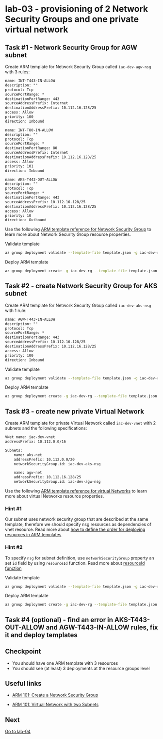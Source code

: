 # lab-03 - provisioning of 2 Network Security Groups and one private virtual network

## Task #1 - Network Security Group for AGW subnet

Create ARM template for Network Security Group called `iac-dev-agw-nsg` with 3 rules:

```txt
name: INT-T443-IN-ALLOW
description: ""
protocol: Tcp
sourcePortRange: *
destinationPortRange: 443
sourceAddressPrefix: Internet
destinationAddressPrefix: 10.112.16.128/25
access: Allow
priority: 100
direction: Inbound

name: INT-T80-IN-ALLOW
description: ""
protocol: Tcp
sourcePortRange: *
destinationPortRange: 80
sourceAddressPrefix: Internet
destinationAddressPrefix: 10.112.16.128/25
access: Allow
priority: 101
direction: Inbound

name: AKS-T443-OUT-ALLOW
description: ""
protocol: Tcp
sourcePortRange: *
destinationPortRange: 443
sourceAddressPrefix: 10.112.16.128/25
destinationAddressPrefix: 10.112.16.128/25
access: Allow
priority: 10
direction: Outbound
```

Use the following
[ARM template reference for Network Security Group](https://docs.microsoft.com/en-us/azure/templates/microsoft.network/2019-11-01/networksecuritygroups) to learn more about Network Security Group resource properties.

Validate template

```bash
az group deployment validate --template-file template.json -g iac-dev-rg
```

Deploy ARM template

```bash
az group deployment create -g iac-dev-rg --template-file template.json
```

## Task #2 - create Network Security Group for AKS subnet

Create ARM template for Network Security Group called `iac-dev-aks-nsg` with 1 rule:

```txt
name: AGW-T443-IN-ALLOW
description: ""
protocol: Tcp
sourcePortRange: *
destinationPortRange: 443
sourceAddressPrefix: 10.112.16.128/25
destinationAddressPrefix: 10.112.16.128/25
access: Allow
priority: 100
direction: Inbound
```

Validate template

```bash
az group deployment validate --template-file template.json -g iac-dev-rg
```

Deploy ARM template

```bash
az group deployment create -g iac-dev-rg --template-file template.json
```

## Task #3 - create new private Virtual Network

Create ARM template for private Virtual Network called `iac-dev-vnet` with 2 subnets and the following specifications:

```txt
VNet name: iac-dev-vnet
addressPrefix: 10.112.0.0/16

Subnets:
    name: aks-net
    addressPrefix: 10.112.0.0/20
    networkSecurityGroup.id: iac-dev-aks-nsg

    name: agw-net
    addressPrefix: 10.112.16.128/25
    networkSecurityGroup.id: iac-dev-agw-nsg
```

Use the following
[ARM template reference for virtual Networks](https://docs.microsoft.com/en-us/azure/templates/microsoft.network/2019-11-01/virtualnetworks) to learn more about virtual Networks resource properties.

### Hint #1

Our subnet uses network security group that are described at the same template, therefore we should specify nsg resources as dependencies of vnet resource. Read more about [how to define the order for deploying resources in ARM templates](https://docs.microsoft.com/en-us/azure/azure-resource-manager/templates/define-resource-dependency)  

### Hint #2

To specify `nsg` for subnet definition, use `networkSecurityGroup` property an set `id` field by using `resourceId` function. Read more about [resourceId function](https://docs.microsoft.com/en-us/azure/azure-resource-manager/templates/template-functions-resource#resourceid)

Validate template

```bash
az group deployment validate --template-file template.json -g iac-dev-rg
```

Deploy ARM template

```bash
az group deployment create -g iac-dev-rg --template-file template.json
```

## Task #4 (optional) - find an error in AKS-T443-OUT-ALLOW and AGW-T443-IN-ALLOW rules, fix it and deploy templates

## Checkpoint

* You should have one ARM template with 3 resources
* You should see (at least) 3 deployments at the resource groups level

## Useful links

* [ARM 101: Create a Network Security Group](https://github.com/Azure/azure-quickstart-templates/tree/master/101-security-group-create)

* [ARM 101: Virtual Network with two Subnets](https://github.com/Azure/azure-quickstart-templates/tree/master/101-vnet-two-subnets)

## Next

[Go to lab-04](../lab-04/readme.md)
